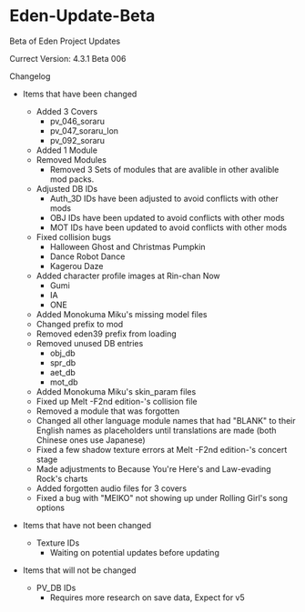 # Eden-Update-Beta
Beta of Eden Project Updates

Currect Version: 4.3.1 Beta 006

Changelog

- Items that have been changed
  - Added 3 Covers
    - pv_046_soraru
    - pv_047_soraru_lon
    - pv_092_soraru
  - Added 1 Module
  - Removed Modules
    - Removed 3 Sets of modules that are avalible in other avalible mod packs.
  - Adjusted DB IDs
    - Auth_3D IDs have been adjusted to avoid conflicts with other mods
    - OBJ IDs have been updated to avoid conflicts with other mods
	- MOT IDs have been updated to avoid conflicts with other mods
  - Fixed collision bugs
	- Halloween Ghost and Christmas Pumpkin
	- Dance Robot Dance
	- Kagerou Daze
  - Added character profile images at Rin-chan Now
	- Gumi
	- IA
	- ONE
  - Added Monokuma Miku's missing model files
  - Changed prefix to mod
  - Removed eden39 prefix from loading
  - Removed unused DB entries
	- obj_db
	- spr_db
	- aet_db
	- mot_db
  - Added Monokuma Miku's skin_param files
  - Fixed up Melt -F2nd edition-'s collision file
  - Removed a module that was forgotten
  - Changed all other language module names that had "BLANK" to their English names as placeholders until translations are made (both Chinese ones use Japanese)
  - Fixed a few shadow texture errors at Melt -F2nd edition-'s concert stage
  - Made adjustments to Because You're Here's and Law-evading Rock's charts
  - Added forgotten audio files for 3 covers
  - Fixed a bug with "MEIKO" not showing up under Rolling Girl's song options
  

- Items that have not been changed
  - Texture IDs
    - Waiting on potential updates before updating 

- Items that will not be changed
  - PV_DB IDs
    - Requires more research on save data, Expect for v5
